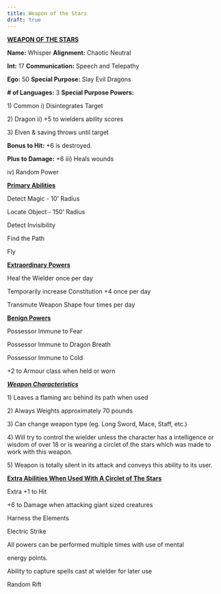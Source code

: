 ```yaml
---
title: Weapon of the Stars
draft: true
---
```

**<u>WEAPON OF THE STARS</u>**

**Name:** Whisper **Alignment:** Chaotic Neutral

**Int:** 17 **Communication:** Speech and Telepathy

**Ego:** 50 **Special Purpose:** Slay Evil Dragons

**\# of Languages:** 3 **Special Purpose Powers:**

1\) Common i) Disintegrates Target

2\) Dragon ii) +5 to wielders ability scores

3\) Elven & saving throws until target

**Bonus to Hit:** +6 is destroyed.

**Plus to Damage:** +6 iii) Heals wounds

iv\) Random Power

**<u>Primary Abilities</u>**

Detect Magic - 10' Radius

Locate Object - 150' Radius

Detect Invisibility

Find the Path

Fly

**<u>Extraordinary Powers</u>**

Heal the Wielder once per day

Temporarily increase Constitution +4 once per day

Transmute Weapon Shape four times per day

**<u>Benign Powers</u>**

Possessor Immune to Fear

Possessor Immune to Dragon Breath

Possessor Immune to Cold

+2 to Armour class when held or worn

***<u>Weapon Characteristics</u>***

1\) Leaves a flaming arc behind its path when used

2\) Always Weights approximately 70 pounds

3\) Can change weapon type (eg. Long Sword, Mace, Staff, etc.)

4\) Will try to control the wielder unless the character has a
intelligence or wisdom of over 18 or is wearing a circlet of the stars
which was made to work with this weapon.

5\) Weapon is totally silent in its attack and conveys this ability to
its user.

**<u>Extra Abilities When Used With A Circlet of The Stars</u>**

Extra +1 to Hit

+6 to Damage when attacking giant sized creatures

Harness the Elements

Electric Strike

All powers can be performed multiple times with use of mental

energy points.

Ability to capture spells cast at wielder for later use

Random Rift
